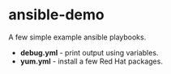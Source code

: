 # ansible-demo

A few simple example ansible playbooks.

- **debug.yml** - print output using variables.
- **yum.yml** - install a few Red Hat packages.

